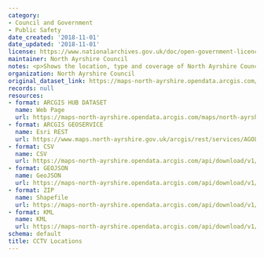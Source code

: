 ```yaml
---
category:
- Council and Government
- Public Safety
date_created: '2018-11-01'
date_updated: '2018-11-01'
license: https://www.nationalarchives.gov.uk/doc/open-government-licence/version/3/
maintainer: North Ayrshire Council
notes: <p>Shows the location, type and coverage of North Ayrshire Council CCTV cameras.</p>
organization: North Ayrshire Council
original_dataset_link: https://maps-north-ayrshire.opendata.arcgis.com/maps/north-ayrshire::cctv-locations
records: null
resources:
- format: ARCGIS HUB DATASET
  name: Web Page
  url: https://maps-north-ayrshire.opendata.arcgis.com/maps/north-ayrshire::cctv-locations
- format: ARCGIS GEOSERVICE
  name: Esri REST
  url: https://www.maps.north-ayrshire.gov.uk/arcgis/rest/services/AGOL/Open_Data_Portal4/MapServer/12
- format: CSV
  name: CSV
  url: https://maps-north-ayrshire.opendata.arcgis.com/api/download/v1/items/082112796ccd448bb1abba9e9603e9f0/csv?layers=12
- format: GEOJSON
  name: GeoJSON
  url: https://maps-north-ayrshire.opendata.arcgis.com/api/download/v1/items/082112796ccd448bb1abba9e9603e9f0/geojson?layers=12
- format: ZIP
  name: Shapefile
  url: https://maps-north-ayrshire.opendata.arcgis.com/api/download/v1/items/082112796ccd448bb1abba9e9603e9f0/shapefile?layers=12
- format: KML
  name: KML
  url: https://maps-north-ayrshire.opendata.arcgis.com/api/download/v1/items/082112796ccd448bb1abba9e9603e9f0/kml?layers=12
schema: default
title: CCTV Locations
---
```

